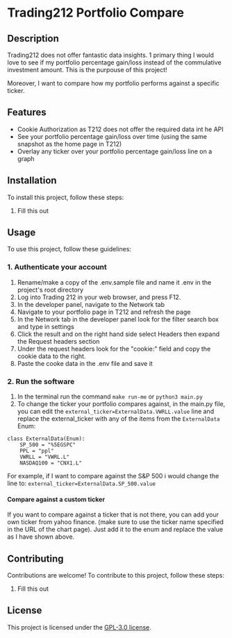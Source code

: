 # Trading212 Portfolio Compare

## Description

Trading212 does not offer fantastic data insights. 1 primary thing I would love to see if my portfolio percentage gain/loss instead of the commulative investment amount. This is the purpouse of this project!

Moreover, I want to compare how my portfolio performs against a specific ticker.

## Features

- Cookie Authorization as T212 does not offer the required data int he API
- See your portfolio percentage gain/loss over time (using the same snapshot as the home page in T212)
- Overlay any ticker over your portfolio percentage gain/loss line on a graph

## Installation

To install this project, follow these steps:

1. Fill this out


## Usage

To use this project, follow these guidelines:

### 1. Authenticate your account
1. Rename/make a copy of the .env.sample file and name it .env in the project's root directory
2. Log into Trading 212 in your web browser, and press F12.
3. In the developer panel, navigate to the Network tab
4. Navigate to your portfolio page in T212 and refresh the page
5. In the Network tab in the developer panel look for the filter search box and type in settings
6. Click the result and on the right hand side select Headers then expand the Request headers section
7. Under the request headers look for the "cookie:" field and copy the cookie data to the right.
8. Paste the cooke data in the .env file and save it

### 2. Run the software
1. In the terminal run the command `make run-me` or `python3 main.py`
2. To change the ticker your portfolio compares against, in the main.py file, you can edit the `external_ticker=ExternalData.VWRLL.value` line and replace the external_ticker with any of the items from the `ExternalData` Enum:
```
class ExternalData(Enum):
    SP_500 = "%5EGSPC"
    PPL = "ppl"
    VWRLL = "VWRL.L"
    NASDAQ100 = "CNX1.L"
```
For example, if I want to compare against the S&P 500 i would change the line to:
`external_ticker=ExternalData.SP_500.value`

#### Compare against a custom ticker
If you want to compare against a ticker that is not there, you can add your own ticker from yahoo finance. (make sure to use the ticker name specified in the URL of the chart page). Just add it to the enum and replace the value as I have shown above.

## Contributing

Contributions are welcome! To contribute to this project, follow these steps:

1. Fill this out

## License

This project is licensed under the [GPL-3.0 license](https://github.com/ajcaldeira/trading212-portfolio-compare?tab=GPL-3.0-1-ov-file).
